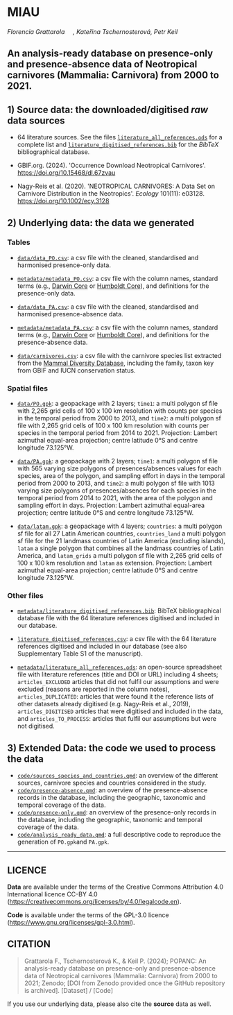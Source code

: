 # MIAU 

*Florencia Grattarola <a dir="ltr" href="http://orcid.org/0000-0001-8282-5732" target="_blank"><img class="is-rounded" src="https://upload.wikimedia.org/wikipedia/commons/0/06/ORCID_iD.svg" width="15"></a>, Kateřina Tschernosterová, Petr Keil*

## An analysis-ready database on presence-only and presence-absence data of Neotropical carnivores (Mammalia: Carnivora) from 2000 to 2021.

## 1) **Source data**: the downloaded/digitised *raw* data sources

- 64 literature sources. See the files [`literature_all_references.ods`](metadata/literature_all_references.ods) for a complete list and [`literature_digitised_references.bib`](metadata/literature_digitised_references.bib) for the *BibTeX* bibliographical database.

- GBIF.org. (2024). 'Occurrence Download Neotropical Carnivores'. https://doi.org/10.15468/dl.67zvau 

- Nagy-Reis et al. (2020). 'NEOTROPICAL CARNIVORES: A Data Set on Carnivore Distribution in the Neotropics'. *Ecology* 101(11): e03128. https://doi.org/10.1002/ecy.3128 

## 2) **Underlying data**: the data we generated

### Tables
- [`data/data_PO.csv`](data/data_PO.csv): a csv file with the cleaned, standardised and harmonised presence-only data.
- [`metadata/metadata_PO.csv`](metadata/metadata_PO.csv): a csv file with the column names, standard terms (e.g., [Darwin Core](https://dwc.tdwg.org) or [Humboldt Core](https://eco.tdwg.org)), and definitions for the presence-only data.

- [`data/data_PA.csv`](data/data_PA.csv): a csv file with the cleaned, standardised and harmonised presence-absence data.
- [`metadata/metadata_PA.csv`](metadata/metadata_PA.csv): a csv file with the column names, standard terms (e.g., [Darwin Core](https://dwc.tdwg.org) or [Humboldt Core](https://eco.tdwg.org)), and definitions for the presence-absence data.

- [`data/carnivores.csv`](data/carnivores.csv): a csv file with the carnivore species list extracted from the [Mammal Diversity Database](https://doi.org/10.5281/zenodo.5945626), including the family, taxon key from GBIF and IUCN conservation status.

### Spatial files

- [`data/PO.gpk`](data/PO.gpk): a geopackage with 2 layers; `time1`: a multi polygon sf file with 2,265 grid cells of 100 x 100 km resolution with counts per species in the temporal period from 2000 to 2013, and `time2`: a multi polygon sf file with 2,265 grid cells of 100 x 100 km resolution with counts per species in the temporal period from 2014 to 2021. Projection: Lambert azimuthal equal-area projection; centre latitude 0°S and centre longitude 73.125°W.  

- [`data/PA.gpk`](data/PA.gpk): a geopackage with 2 layers; `time1`: a multi polygon sf file with 565 varying size polygons of presences/absences values for each species, area of the polygon, and sampling effort in days in the temporal period from 2000 to 2013, and `time2`: a multi polygon sf file with 1013 varying size polygons of presences/absences for each species  in the temporal period from 2014 to 2021, with the area of the polygon and sampling effort in days. Projection: Lambert azimuthal equal-area projection; centre latitude 0°S and centre longitude 73.125°W.  

- [`data/latam.gpk`](data/latam.gpk): a geopackage with 4 layers; `countries`: a multi polygon sf file for all 27 Latin American countries, `countries_land` a multi polygon sf file for the 21 landmass countries of Latin America (excluding islands), `latam` a single polygon that combines all the landmass countries of Latin America, and `latam_grids` a multi polygon sf file with 2,265 grid cells of 100 x 100 km resolution and `latam` as extension. Projection: Lambert azimuthal equal-area projection; centre latitude 0°S and centre longitude 73.125°W.

### Other files

- [`metadata/literature_digitised_references.bib`](metadata/literature_digitised_references.bib): BibTeX bibliographical database file with the 64 literature references digitised and included in our database.  

- [`literature_digitised_references.csv`](metadata/literature_digitised_references.csv): a csv file with the 64 literature references digitised and included in our database (see also Supplementary Table S1 of the manuscript).

- [`metadata/literature_all_references.ods`](metadata/literature_all_references.ods): an open-source spreadsheet file with literature references (title and DOI or URL) including 4 sheets; `articles_EXCLUDED` articles that did not fulfil our assumptions and were excluded (reasons are reported in the column notes), `articles_DUPLICATED`: articles that were found it the reference lists of other datasets already digitised (e.g. Nagy-Reis et al., 2019), `articles_DIGITISED` articles that were digitised and included in the data, and `articles_TO_PROCESS`: articles that fulfil our assumptions but were not digitised.  


## 3) **Extended Data**: the code we used to process the data

- [`code/sources_species_and_countries.qmd`](code/sources_species_and_countries.qmd): an overview of the different sources, carnivore species and countries considered in the study.
- [`code/presence-absence.qmd`](code/presence-absence.qmd): an overview of the presence-absence records in the database, including the geographic, taxonomic and temporal coverage of the data.
- [`code/presence-only.qmd`](code/presence-only.qmd):  an overview of the presence-only records in the database, including the geographic, taxonomic and temporal coverage of the data. 
- [`code/analysis_ready_data.qmd`](code/analysis_ready_data.qmd): a full descriptive code to reproduce the generation of `PO.gpk`and `PA.gpk`.

---

## LICENCE

**Data** are available under the terms of the Creative Commons Attribution 4.0 International licence CC-BY 4.0 (https://creativecommons.org/licenses/by/4.0/legalcode.en).   

**Code** is available under the terms of the GPL-3.0 licence (https://www.gnu.org/licenses/gpl-3.0.html). 

## CITATION

> Grattarola F., Tschernosterová K., & Keil P. (2024); POPANC: An analysis-ready database on presence-only and presence-absence data of Neotropical carnivores (Mammalia: Carnivora) from 2000 to 2021; Zenodo; [DOI from Zenodo provided once the GitHub repository is archived]. [Dataset] / [Code]

If you use our underlying data, please also cite the **source** data as well.
